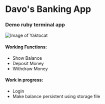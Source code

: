 # Davo's Banking App
### Demo ruby terminal app

![Image of Yaktocat](https://imgur.com/a/QXueSUf)

#### Working Functions:
- Show Balance
- Deposit Money
- Withdraw Money

#### Work in progress:
- Login
- Make balance persistent using storage file
